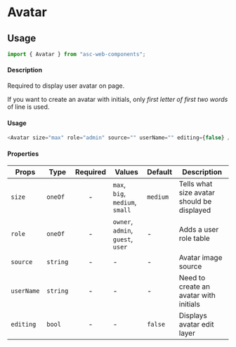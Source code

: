 # Avatar

## Usage

```js
import { Avatar } from "asc-web-components";
```

#### Description

Required to display user avatar on page.

If you want to create an avatar with initials, only *first letter of first two words* of line is used.

#### Usage

```js
<Avatar size="max" role="admin" source="" userName="" editing={false} />
```

#### Properties

| Props      | Type     | Required | Values                            | Default  | Description                                |
| ---------- | -------- | :------: | --------------------------------- | -------- | ------------------------------------------ |
| `size`     | `oneOf`  |    -     | `max`, `big`, `medium`, `small`   | `medium` | Tells what size avatar should be displayed |
| `role`     | `oneOf`  |    -     | `owner`, `admin`, `guest`, `user` | -        | Adds a user role table                     |
| `source`   | `string` |    -     | -                                 | -        | Avatar image source                        |
| `userName` | `string` |    -     | -                                 | -        | Need to create an avatar with initials     |
| `editing`  | `bool`   |    -     | -                                 | `false`  | Displays avatar edit layer                 |
